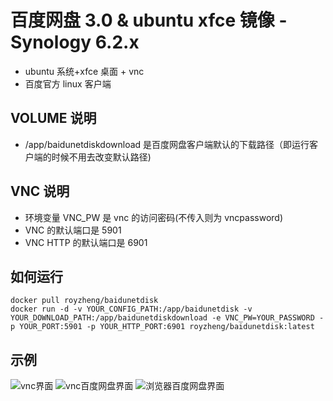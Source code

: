 # 百度网盘 3.0 & ubuntu xfce 镜像 - Synology 6.2.x

- ubuntu 系统+xfce 桌面 + vnc
- 百度官方 linux 客户端

## VOLUME 说明

- /app/baidunetdiskdownload 是百度网盘客户端默认的下载路径（即运行客户端的时候不用去改变默认路径)

## VNC 说明

- 环境变量 VNC_PW 是 vnc 的访问密码(不传入则为 vncpassword)
- VNC 的默认端口是 5901
- VNC HTTP 的默认端口是 6901

## 如何运行

```
docker pull royzheng/baidunetdisk
docker run -d -v YOUR_CONFIG_PATH:/app/baidunetdisk -v YOUR_DOWNLOAD_PATH:/app/baidunetdiskdownload -e VNC_PW=YOUR_PASSWORD -p YOUR_PORT:5901 -p YOUR_HTTP_PORT:6901 royzheng/baidunetdisk:latest
```

## 示例

![vnc界面](https://raw.githubusercontent.com/royzheng/baidunetdisk/master/demo/vnc_desktop.png)
![vnc百度网盘界面](https://raw.githubusercontent.com/royzheng/baidunetdisk/master/demo/vnc_baidunetdisk.png)
![浏览器百度网盘界面](https://raw.githubusercontent.com/royzheng/baidunetdisk/master/demo/novnc_baidunetdisk.png)
